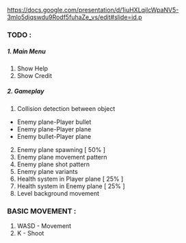 https://docs.google.com/presentation/d/1iuHXLqilcWpaNV5-3mlo5djqswdu9Rodf5fuhaZe_vs/edit#slide=id.p

### TODO :
##### 1. Main Menu
1. Show Help
2. Show Credit
##### 2. Gameplay
1. Collision detection between object
* Enemy plane-Player bullet
* Enemy plane-Player plane
* Enemy bullet-Player plane
2. Enemy plane spawning [ 50% ]
3. Enemy plane movement pattern
4. Enemy plane shot pattern
5. Enemy plane variants
6. Health system in Player plane [ 25% ]
7. Health system in Enemy plane [ 25% ]
8. Level background movement

### BASIC MOVEMENT :
1. WASD - Movement
2. K - Shoot